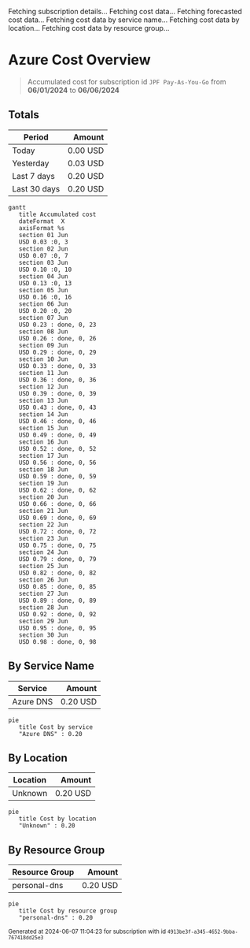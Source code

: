 Fetching subscription details...
Fetching cost data...
Fetching forecasted cost data...
Fetching cost data by service name...
Fetching cost data by location...
Fetching cost data by resource group...
# Azure Cost Overview

> Accumulated cost for subscription id `JPF Pay-As-You-Go` from **06/01/2024** to **06/06/2024**

## Totals

|Period|Amount|
|---|---:|
|Today|0.00 USD|
|Yesterday|0.03 USD|
|Last 7 days|0.20 USD|
|Last 30 days|0.20 USD|

```mermaid
gantt
   title Accumulated cost
   dateFormat  X
   axisFormat %s
   section 01 Jun
   USD 0.03 :0, 3
   section 02 Jun
   USD 0.07 :0, 7
   section 03 Jun
   USD 0.10 :0, 10
   section 04 Jun
   USD 0.13 :0, 13
   section 05 Jun
   USD 0.16 :0, 16
   section 06 Jun
   USD 0.20 :0, 20
   section 07 Jun
   USD 0.23 : done, 0, 23
   section 08 Jun
   USD 0.26 : done, 0, 26
   section 09 Jun
   USD 0.29 : done, 0, 29
   section 10 Jun
   USD 0.33 : done, 0, 33
   section 11 Jun
   USD 0.36 : done, 0, 36
   section 12 Jun
   USD 0.39 : done, 0, 39
   section 13 Jun
   USD 0.43 : done, 0, 43
   section 14 Jun
   USD 0.46 : done, 0, 46
   section 15 Jun
   USD 0.49 : done, 0, 49
   section 16 Jun
   USD 0.52 : done, 0, 52
   section 17 Jun
   USD 0.56 : done, 0, 56
   section 18 Jun
   USD 0.59 : done, 0, 59
   section 19 Jun
   USD 0.62 : done, 0, 62
   section 20 Jun
   USD 0.66 : done, 0, 66
   section 21 Jun
   USD 0.69 : done, 0, 69
   section 22 Jun
   USD 0.72 : done, 0, 72
   section 23 Jun
   USD 0.75 : done, 0, 75
   section 24 Jun
   USD 0.79 : done, 0, 79
   section 25 Jun
   USD 0.82 : done, 0, 82
   section 26 Jun
   USD 0.85 : done, 0, 85
   section 27 Jun
   USD 0.89 : done, 0, 89
   section 28 Jun
   USD 0.92 : done, 0, 92
   section 29 Jun
   USD 0.95 : done, 0, 95
   section 30 Jun
   USD 0.98 : done, 0, 98
```

## By Service Name

|Service|Amount|
|---|---:|
|Azure DNS|0.20 USD|

```mermaid
pie
   title Cost by service
   "Azure DNS" : 0.20
```

## By Location

|Location|Amount|
|---|---:|
|Unknown|0.20 USD|

```mermaid
pie
   title Cost by location
   "Unknown" : 0.20
```

## By Resource Group

|Resource Group|Amount|
|---|---:|
|personal-dns|0.20 USD|

```mermaid
pie
   title Cost by resource group
   "personal-dns" : 0.20
```

<sup>Generated at 2024-06-07 11:04:23 for subscription with id `4913be3f-a345-4652-9bba-767418dd25e3`</sup>
